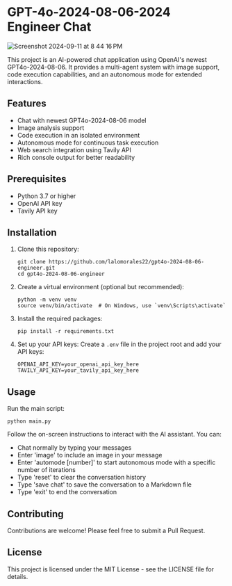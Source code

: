 # GPT-4o-2024-08-06-2024 Engineer Chat
![Screenshot 2024-09-11 at 8 44 16 PM](https://github.com/user-attachments/assets/9adfeb13-0fda-4d0f-b32d-58bb7c307209)



This project is an AI-powered chat application using OpenAI's newest GPT4o-2024-08-06. It provides a multi-agent system with image support, code execution capabilities, and an autonomous mode for extended interactions.

## Features

- Chat with newest GPT4o-2024-08-06 model
- Image analysis support
- Code execution in an isolated environment
- Autonomous mode for continuous task execution
- Web search integration using Tavily API
- Rich console output for better readability

## Prerequisites

- Python 3.7 or higher
- OpenAI API key
- Tavily API key

## Installation

1. Clone this repository:
   ```
   git clone https://github.com/lalomorales22/gpt4o-2024-08-06-engineer.git
   cd gpt4o-2024-08-06-engineer
   ```

2. Create a virtual environment (optional but recommended):
   ```
   python -m venv venv
   source venv/bin/activate  # On Windows, use `venv\Scripts\activate`
   ```

3. Install the required packages:
   ```
   pip install -r requirements.txt
   ```

4. Set up your API keys:
   Create a `.env` file in the project root and add your API keys:
   ```
   OPENAI_API_KEY=your_openai_api_key_here
   TAVILY_API_KEY=your_tavily_api_key_here
   ```

## Usage

Run the main script:
```
python main.py
```

Follow the on-screen instructions to interact with the AI assistant. You can:
- Chat normally by typing your messages
- Enter 'image' to include an image in your message
- Enter 'automode [number]' to start autonomous mode with a specific number of iterations
- Type 'reset' to clear the conversation history
- Type 'save chat' to save the conversation to a Markdown file
- Type 'exit' to end the conversation

## Contributing

Contributions are welcome! Please feel free to submit a Pull Request.

## License

This project is licensed under the MIT License - see the LICENSE file for details.
